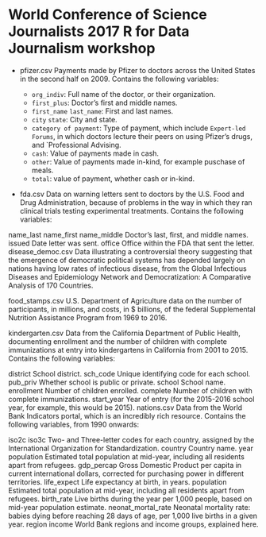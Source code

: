 # World Conference of Science Journalists 2017 R for Data Journalism workshop

* pfizer.csv Payments made by Pfizer to doctors across the United States in the second half on 2009. Contains the following variables:

    - `org_indiv`: Full name of the doctor, or their organization.
    - `first_plus`: Doctor’s first and middle names.
    - `first_name` `last_name`: First and last names.
    - `city` `state`: City and state.
    - `category of payment`: Type of payment, which include `Expert-led Forums`, in which doctors lecture their peers on using Pfizer’s drugs, and `Professional Advising.
    - `cash`: Value of payments made in cash.
    - `other`: Value of payments made in-kind, for example puschase of meals.
    - `total`: value of payment, whether cash or in-kind.

* fda.csv Data on warning letters sent to doctors by the U.S. Food and Drug Administration, because of problems in the way in which they ran clinical trials testing experimental treatments. Contains the following variables:

name_last name_first name_middle Doctor’s last, first, and middle names.
issued Date letter was sent.
office Office within the FDA that sent the letter.
disease_democ.csv Data illustrating a controversial theory suggesting that the emergence of democratic political systems has depended largely on nations having low rates of infectious disease, from the Global Infectious Diseases and Epidemiology Network and Democratization: A Comparative Analysis of 170 Countries.

food_stamps.csv U.S. Department of Agriculture data on the number of participants, in millions, and costs, in $ billions, of the federal Supplemental Nutrition Assistance Program from 1969 to 2016.

kindergarten.csv Data from the California Department of Public Health, documenting enrollment and the number of children with complete immunizations at entry into kindergartens in California from 2001 to 2015. Contains the following variables:

district School district.
sch_code Unique identifying code for each school.
pub_priv Whether school is public or private.
school School name.
enrollment Number of children enrolled.
complete Number of children with complete immunizations.
start_year Year of entry (for the 2015-2016 school year, for example, this would be 2015).
nations.csv Data from the World Bank Indicators portal, which is an incredibly rich resource. Contains the following variables, from 1990 onwards:

iso2c iso3c Two- and Three-letter codes for each country, assigned by the International Organization for Standardization.
country Country name.
year
population Estimated total population at mid-year, including all residents apart from refugees.
gdp_percap Gross Domestic Product per capita in current international dollars, corrected for purchasing power in different territories.
life_expect Life expectancy at birth, in years.
population Estimated total population at mid-year, including all residents apart from refugees.
birth_rate Live births during the year per 1,000 people, based on mid-year population estimate.
neonat_mortal_rate Neonatal mortality rate: babies dying before reaching 28 days of age, per 1,000 live births in a given year.
region income World Bank regions and income groups, explained here.
